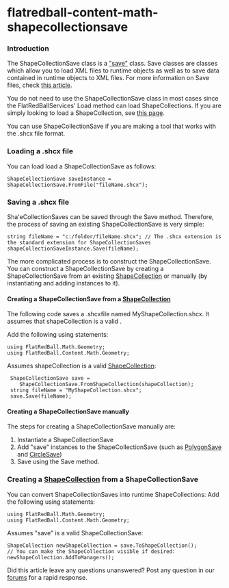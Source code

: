 # flatredball-content-math-shapecollectionsave

### Introduction

The ShapeCollectionSave class is a ["save"](../../../../../../frb/docs/index.php) class. Save classes are classes which allow you to load XML files to runtime objects as well as to save data contained in runtime objects to XML files. For more information on Save files, check [this article](../../../../../../frb/docs/index.php).

You do not need to use the ShapeCollectionSave class in most cases since the FlatRedBallServices' Load method can load ShapeCollections. If you are simply looking to load a ShapeCollection, see [this page](../../../../../../frb/docs/index.php#Loading_a_ShapeCollection).

You can use ShapeCollectionSave if you are making a tool that works with the .shcx file format.

### Loading a .shcx file

You can load load a ShapeCollectionSave as follows:

```
ShapeCollectionSave saveInstance = ShapeCollectionSave.FromFile("fileName.shcx");
```

### Saving a .shcx file

Sha'eCollectionSaves can be saved through the Save method. Therefore, the process of saving an existing ShapeCollectionSave is very simple:

```
string fileName = "c:/folder/fileName.shcx"; // The .shcx extension is the standard extension for ShapeCollectionSaves
shapeCollectionSaveInstance.Save(fileName);
```

The more complicated process is to construct the ShapeCollectionSave. You can construct a ShapeCollectionSave by creating a ShapeCollectionSave from an existing [ShapeCollection](../../../../../../frb/docs/index.php) or manually (by instantiating and adding instances to it).

#### Creating a ShapeCollectionSave from a [ShapeCollection](../../../../../../frb/docs/index.php)

The following code saves a .shcxfile named MyShapeCollection.shcx. It assumes that shapeCollection is a valid .

Add the following using statements:

```
using FlatRedBall.Math.Geometry;
using FlatRedBall.Content.Math.Geometry;
```

Assumes shapeCollection is a valid [ShapeCollection](../../../../../../frb/docs/index.php):

```
 ShapeCollectionSave save =
    ShapeCollectionSave.FromShapeCollection(shapeCollection);
 string fileName = "MyShapeCollection.shcx";
 save.Save(fileName);
```

#### Creating a ShapeCollectionSave manually

The steps for creating a ShapeCollectionSave manually are:

1. Instantiate a ShapeCollectionSave
2. Add "save" instances to the ShapeCollectionSave (such as [PolygonSave](../../../../../../frb/docs/index.php) and [CircleSave](../../../../../../frb/docs/index.php))
3. Save using the Save method.

### Creating a [ShapeCollection](../../../../../../frb/docs/index.php) from a ShapeCollectionSave

You can convert ShapeCollectionSaves into runtime ShapeCollections: Add the following using statements:

```
using FlatRedBall.Math.Geometry;
using FlatRedBall.Content.Math.Geometry;
```

Assumes "save" is a valid ShapeCollectionSave:

```
ShapeCollection newShapeCollection = save.ToShapeCollection();
// You can make the ShapeCollection visible if desired:
newShapeCollection.AddToManagers();
```

Did this article leave any questions unanswered? Post any question in our [forums](../../../../../../frb/forum.md) for a rapid response.
